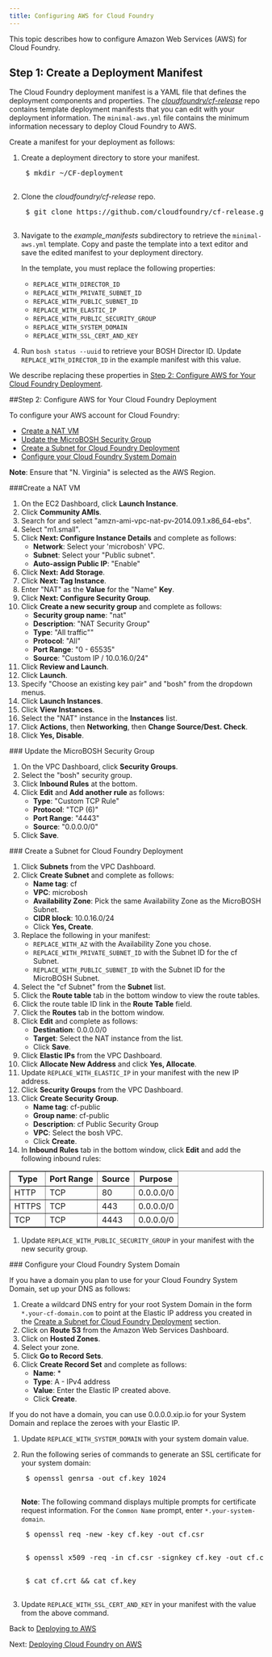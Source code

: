 ```yaml
---
title: Configuring AWS for Cloud Foundry
---
```


This topic describes how to configure Amazon Web Services (AWS) for Cloud Foundry.

## <a id="create-cf-manifest"></a>Step 1: Create a Deployment Manifest

The Cloud Foundry deployment manifest is a YAML file that defines the deployment components and properties. The [*cloudfoundry/cf-release*](https://github.com/cloudfoundry/cf-release) repo
contains template deployment manifests that you can edit with your deployment information. The `minimal-aws.yml` file contains the minimum information necessary to deploy Cloud Foundry to AWS.

Create a manifest for your deployment as follows:

1. Create a deployment directory to store your manifest.

    <pre class='terminal'>
    $ mkdir ~/CF-deployment
    </pre>

1. Clone the *cloudfoundry/cf-release* repo.

    <pre class='terminal'>
    $ git clone https://github.com/cloudfoundry/cf-release.git
    </pre>

1. Navigate to the *example_manifests* subdirectory to retrieve the `minimal-aws.yml` template. Copy and paste the template into a text editor and save the edited manifest to your deployment directory.

    In the template, you must replace the following properties:
    * `REPLACE_WITH_DIRECTOR_ID`
    * `REPLACE_WITH_PRIVATE_SUBNET_ID`
    * `REPLACE_WITH_PUBLIC_SUBNET_ID`
    * `REPLACE_WITH_ELASTIC_IP`
    * `REPLACE_WITH_PUBLIC_SECURITY_GROUP`
    * `REPLACE_WITH_SYSTEM_DOMAIN`
    * `REPLACE_WITH_SSL_CERT_AND_KEY`
    

1. Run `bosh status --uuid` to retrieve your BOSH Director ID. Update `REPLACE_WITH_DIRECTOR_ID` in the example manifest with this value.

We describe replacing these properties in [Step 2: Configure AWS for Your Cloud Foundry Deployment](#config-aws).

##<a id="config-aws"></a>Step 2: Configure AWS for Your Cloud Foundry Deployment

To configure your AWS account for Cloud Foundry:

* [Create a NAT VM](#create-nat-vm)
* [Update the MicroBOSH Security Group](#update-mibo-sec-group)
* [Create a Subnet for Cloud Foundry Deployment](#create-cf-subnet)
* [Configure your Cloud Foundry System Domain](#config-cf-dns)

<p class="note"><strong>Note</strong>: Ensure that "N. Virginia" is selected as the AWS Region.</p>

###<a id="create-nat-vm"></a>Create a NAT VM

1. On the EC2 Dashboard, click **Launch Instance**.
1. Click **Community AMIs**.
1. Search for and select "amzn-ami-vpc-nat-pv-2014.09.1.x86_64-ebs".
1. Select "m1.small".
1. Click **Next: Configure Instance Details** and complete as follows:
    * **Network**: Select your 'microbosh' VPC.
    * **Subnet**: Select your "Public subnet".
    * **Auto-assign Public IP**: "Enable"
1. Click **Next: Add Storage**.
1. Click **Next: Tag Instance**.
1. Enter "NAT" as the **Value** for the "Name" **Key**.
1. Click **Next: Configure Security Group**.
1. Click **Create a new security group** and complete as follows:
    * **Security group name**: "nat"
    * **Description**: "NAT Security Group"
    * **Type**: "All traffic""
    * **Protocol**: "All"
    * **Port Range**: "0 - 65535"
    * **Source**: "Custom IP / 10.0.16.0/24"
1. Click **Review and Launch**.
1. Click **Launch**.
1. Specify "Choose an existing key pair" and "bosh" from the dropdown menus.
1. Click **Launch Instances**.
1. Click **View Instances**.
1. Select the "NAT" instance in the **Instances** list.
1. Click **Actions**, then **Networking**, then **Change Source/Dest. Check**.
1. Click **Yes, Disable**.


###<a id="update-mibo-sec-group"></a> Update the MicroBOSH Security Group

1. On the VPC Dashboard, click **Security Groups**.
1. Select the "bosh" security group.
1. Click **Inbound Rules** at the bottom.
1. Click **Edit** and **Add another rule** as follows:
    * **Type**: "Custom TCP Rule"
    * **Protocol**: "TCP (6)"
    * **Port Range**: "4443"
    * **Source**: "0.0.0.0/0"
1. Click **Save**.

###<a id="create-cf-subnet"></a> Create a Subnet for Cloud Foundry Deployment 

1. Click **Subnets** from the VPC Dashboard.
1. Click **Create Subnet** and complete as follows:
    * **Name tag**: cf
    * **VPC**: microbosh
    * **Availability Zone**: Pick the same Availability Zone as the MicroBOSH Subnet.
    * **CIDR block**: 10.0.16.0/24
    * Click **Yes, Create**.
1. Replace the following in your manifest:
    * `REPLACE_WITH_AZ` with the Availability Zone you chose.
    * `REPLACE_WITH_PRIVATE_SUBNET_ID` with the Subnet ID for the cf Subnet.
    * `REPLACE_WITH_PUBLIC_SUBNET_ID` with the Subnet ID for the MicroBOSH Subnet.
1. Select the "cf Subnet" from the **Subnet** list.
1. Click the **Route table** tab in the bottom window to view the route tables.
1. Click the route table ID link in the **Route Table** field.
1. Click the **Routes** tab in the bottom window.
1. Click **Edit** and complete as follows:
    * **Destination**: 0.0.0.0/0
    * **Target**: Select the NAT instance from the list.
    * Click **Save**.
1. Click **Elastic IPs** from the VPC Dashboard.
1. Click **Allocate New Address** and click **Yes, Allocate**.
1. Update `REPLACE_WITH_ELASTIC_IP` in your manifest with the new IP address.
1. Click **Security Groups** from the VPC Dashboard.
1. Click **Create Security Group**.
    * **Name tag**: cf-public
    * **Group name**: cf-public
    * **Description**: cf Public Security Group
    * **VPC**: Select the bosh VPC.
    * Click **Create**.
1. In **Inbound Rules** tab in the bottom window, click **Edit** and add the following inbound rules:
<table border="1" class="nice">
	<tr>
		<th>Type</th>
		<th>Port Range</th>
		<th>Source</th>
		<th>Purpose</th>
	</tr>
	<tr><td>HTTP</td><td>TCP</td><td>80</td><td>0.0.0.0/0</td></tr>
	<tr><td>HTTPS</td><td>TCP</td><td>443</td><td>0.0.0.0/0</td></tr>
	<tr><td>TCP</td><td>TCP</td><td>4443</td><td>0.0.0.0/0</td></tr>
</table>

1. Update `REPLACE_WITH_PUBLIC_SECURITY_GROUP` in your manifest with the new security group.

###<a id="config-cf-dns"></a> Configure your Cloud Foundry System Domain

If you have a domain you plan to use for your Cloud Foundry System Domain, set up your DNS as follows:

1. Create a wildcard DNS entry for your root System Domain in the form `*.your-cf-domain.com` to point at the Elastic IP address you created in the [Create a Subnet for Cloud Foundry Deployment](#create-cf-subnet) section.
1. Click on **Route 53** from the Amazon Web Services Dashboard.
1. Click on **Hosted Zones**.
1. Select your zone.
1. Click **Go to Record Sets**.
1. Click **Create Record Set** and complete as follows:
    * **Name**: *
    * **Type**: A - IPv4 address
    * **Value**: Enter the Elastic IP created above.
    * Click **Create**.

If you do not have a domain, you can use 0.0.0.0.xip.io for your System Domain and replace the zeroes with your Elastic IP.

1. Update `REPLACE_WITH_SYSTEM_DOMAIN` with your system domain value.

1. Run the following series of commands to generate an SSL certificate for your system domain:

    <pre class="terminal">
    $ openssl genrsa -out cf.key 1024
    </pre>

    <p class="note"><strong>Note</strong>: The following command displays multiple prompts for certificate request information. For the <code>Common Name</code> prompt, enter <code>*.your-system-domain</code>.</p>

    <pre class="terminal">
    $ openssl req -new -key cf.key -out cf.csr
    </pre>

    <pre class="terminal">
    $ openssl x509 -req -in cf.csr -signkey cf.key -out cf.crt
    </pre>

    <pre class="terminal">
    $ cat cf.crt && cat cf.key
    </pre>

1. Update `REPLACE_WITH_SSL_CERT_AND_KEY` in your manifest with the value from the above command.

Back to [Deploying to AWS](aws_steps.html)

Next: [Deploying Cloud Foundry on AWS](deploy_aws_cf.html)